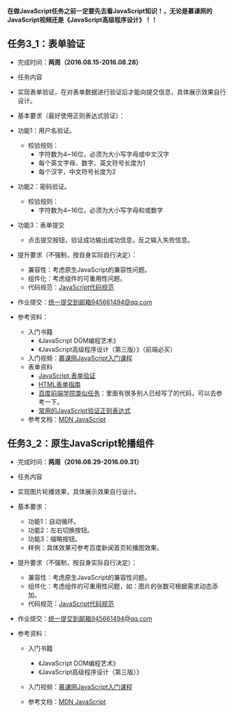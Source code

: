 **在做JavaScript任务之前一定要先去看JavaScript知识！，无论是慕课网的JavaScript视频还是《JavaScript高级程序设计》！！**

## 任务3_1：表单验证

- 完成时间：**两周（2016.08.15-2016.08.28）**
- 任务内容
 - 实现表单验证，在对表单数据进行验证后才能向提交信息，具体展示效果自行设计。
- 基本要求（最好使用正则表达式验证）：
 - 功能1：用户名验证。
    - 校验规则：
        - 字符数为4~16位，必须为大小写字母或中文汉字
        - 每个英文字母、数字、英文符号长度为1
        - 每个汉字，中文符号长度为2
 - 功能2：密码验证。
    - 校验规则：
        - 字符数为4~16位，必须为大小写字母和或数字
 - 功能3：表单提交
     - 点击提交按钮，验证成功输出成功信息，反之输入失败信息。

- 提升要求（不强制，按自身实际自行决定）：
    - 兼容性：考虑原生JavaScript的兼容性问题。
    - 组件化：考虑组件的可重用性问题。
    - 代码规范：[JavaScript代码规范](https://github.com/ecomfe/spec/blob/master/javascript-style-guide.md)
- 作业提交：统一提交到邮箱945661494@qq.com
- 参考资料：
    - 入门书籍
      - 《JavaScript DOM编程艺术》
      - 《JavaScript高级程序设计（第三版）》（前端必买）
    - 入门视频：[慕课网JavaScript入门课程](http://www.imooc.com/view/36)
    - 表单资料
      - [JavaScript 表单验证](http://www.w3school.com.cn/js/js_form_validation.asp)
      - [HTML表单指南](https://developer.mozilla.org/en-US/docs/Web/API/FormData/Using_FormData_Objects)
      - [百度前端学院类似任务](http://ife.baidu.com/task/detail?taskId=29)：里面有很多别人已经写了的代码，可以去参考一下。
      - [常用的JavaScript验证正则表达式](http://www.ccvita.com/61.html)
    - 参考文档：[MDN JavaScript](https://developer.mozilla.org/zh-CN/docs/Web/JavaScript)

## 任务3_2：原生JavaScript轮播组件

- 完成时间：**两周（2016.08.29-2016.09.31）**
- 任务内容
 - 实现图片轮播效果，具体展示效果自行设计。
- 基本要求：
    - 功能1：自动循环。
    - 功能2：左右切换按钮。
    - 功能3：缩略按钮。
    - 样例：具体效果可参考百度新闻首页轮播图效果。
- 提升要求（不强制，按自身实际自行决定）：
    - 兼容性：考虑原生JavaScript的兼容性问题。
    - 组件化：考虑组件的可重用性问题，如：图片的张数可根据需求动态添加。
    - 代码规范：[JavaScript代码规范](https://github.com/ecomfe/spec/blob/master/javascript-style-guide.md)

- 作业提交：统一提交到邮箱945661494@qq.com
- 参考资料：
    - 入门书籍
      - 《JavaScript DOM编程艺术》
      - 《JavaScript高级程序设计（第三版）》

    - 入门视频：[慕课网JavaScript入门课程](http://www.imooc.com/view/36)
    - 参考文档：[MDN JavaScript](https://developer.mozilla.org/zh-CN/docs/Web/JavaScript)